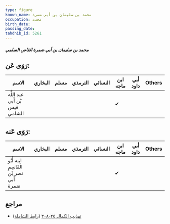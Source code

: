 ```yaml
---
type: figure
known_name: محمد بن سليمان بن أبي ضمرة
occupation: محدث
birth_date:
passing_date:
tahdhib_id: 5261
---
```

##### محمد بن سليمان بن أبي ضمرة القاص السلمي

## رَوَى عَن:
| الاسم                          | البخاري | مسلم | الترمذي | النسائي | ابن ماجه | أبي داود | Others |
| ------------------------------ | ------- | ---- | ------- | ------- | -------- | -------- | ------ |
| عبد اللَّه بْن أَبي قيس الشامي |         |      |         |         | ✔        |          |        |
## رَوَى عَنه:
| الاسم                                   | البخاري | مسلم | الترمذي | النسائي | ابن ماجه | أبي داود | Others |
| --------------------------------------- | ------- | ---- | ------- | ------- | -------- | -------- | ------ |
| ابنه أَبُو الْقَاسِمِ نصر بْن أَبي ضمرة |         |      |         |         | ✔        |          |        |
## مراجع
- [تهذيب الكمال ٢٥-٣٠٨](obsidian://open?vault=Tahdhib-al-Kamal&file=Figures/٥٢٦١-محمد%20بن%20سليمان%20بن%20أبي%20ضمرة%20القاص%20السلمي) ([رابط الشاملة](https://shamela.ws/book/3722/13401))